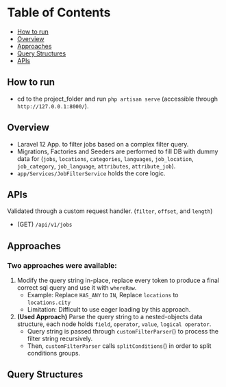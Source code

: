 # Table of Contents
- [How to run](#how-to-run)
- [Overview](#overview)
- [Approaches](#approaches)
- [Query Structures](#query-structures)
- [APIs](#apis)

## How to run
- cd to the project_folder and run `php artisan serve` (accessible through `http://127.0.0.1:8000/`).

## Overview
- Laravel 12 App. to filter jobs based on a complex filter query.
- Migrations, Factories and Seeders are performed to fill DB with dummy data for (`jobs`, `locations`, `categories`, `languages`, `job_location`, `job_category`, `job_language`, `attributes`, `attribute_job`).
- `app/Services/JobFilterService` holds the core logic.

## APIs
Validated through a custom request handler. (`filter`, `offset`, and `length`)
- (GET) `/api/v1/jobs`

## Approaches
### Two approaches were available:
1. Modify the query string in-place, replace every token to produce a final correct sql query and use it with `whereRaw`.
   - Example: Replace `HAS_ANY` to `IN`, Replace `locations` to `locations.city`
   - Limitation: Difficult to use eager loading by this approach.
2. **(Used Approach)** Parse the query string to a nested-objects data structure, each node holds `field`, `operator`, `value`, `logical operator`.
   - Query string is passed through `customFilterParser`() to process the filter string recursively.
   - Then, `customFilterParser` calls `splitConditions`() in order to split conditions groups.


## Query Structures
